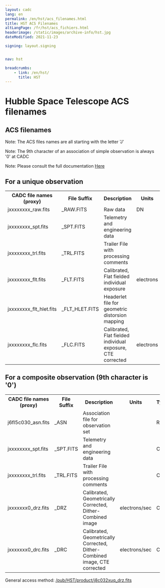 ```yaml
---
layout: cadc
lang: en
permalink: /en/hst/acs_filenames.html
title: HST ACS Filenames
altLangPage: /fr/hst/acs_fichiers.html
headerimage: /static/images/archive-info/hst.jpg
dateModified: 2021-11-23

signing: layout.signing


nav: hst

breadcrumbs:
    - link: /en/hst/
      title: HST
---
```


<div class="span-6">
 <h1 id="wb-cont" class="wb-invisible">Hubble Space Telescope ACS filenames</h1>
 <h2 class="align-center">ACS filenames</h2>
              


<p class="color-attention">Note: The ACS files names are all starting with the letter 'J'</p>
<p class="color-attention">Note: The 9th character of an association of simple observation is always '0' at CADC  </p>
<p class="color-attention">Note: Please consult the full documentation <a rel="external" href="http://www.stsci.edu/hst/acs/documents/handbooks/current/cover.html" class="ui-link">Here</a></p>

<h2>For a unique observation</h2>
<table class="table">
   <tbody><tr>
   <th id="a"> CADC file names (proxy) </th>
   <th id="b">File Suffix</th>
   <th id="c">Description</th>
   <th id="d">Units</th>
   <th id="f">Type</th>
   <th id="e">Access Example</th>
   </tr>

   <tr>
   <td headers="a">jxxxxxxxx_raw.fits</td>
   <td headers="b">_RAW.FITS</td>
   <td headers="c">Raw data</td>
   <td headers="d">DN</td>
   <td headers="f">RAW</td>
   <td headers="e"><a href="/pub/HST/product/j8c032xuq_raw.fits" class="ui-link">j8c032xuq_raw.fits</a></td>
   </tr>

   <tr>
   <td headers="a">jxxxxxxxx_spt.fits</td>
   <td headers="b">_SPT.FITS</td>
   <td headers="c">Telemetry and engineering data</td>
   <td headers="d"></td>
   <td headers="f">RAW</td>
   <td headers="e"><a href="/pub/HST/product/j8c032xuq_spt.fits" class="ui-link">j8c032xuq_spt.fits</a></td>
   </tr>
   <tr>
   <td headers="a">jxxxxxxxx_trl.fits</td>
   <td headers="b">_TRL.FITS</td>
   <td headers="c">Trailer File with processing comments</td>
   <td headers="d"></td>
   <td headers="f">RAW</td>
   <td headers="e"><a href="/pub/HST/product/j8c032xuq_trl.fits" class="ui-link">j8c032xuq_trl.fits</a></td>
   </tr>
   <tr>
   <td headers="a">jxxxxxxxx_flt.fits</td>
   <td headers="b">_FLT.FITS</td>
   <td headers="c">Calibrated, Flat fielded individual exposure</td>
   <td headers="d">electrons </td>
   <td headers="f">CAL</td>
   <td headers="e"><a href="/pub/HST/product/j8c032xuq_flt.fits" class="ui-link">j8c032xuq_flt.fits</a></td>
   </tr>
   <tr>
   <td headers="a">jxxxxxxxx_flt_hlet.fits</td>
   <td headers="b">_FLT_HLET.FITS</td>
   <td headers="c">Headerlet file for geometric distorsion mapping</td>
   <td headers="d"></td>
   <td headers="f">CAL</td>
   <td headers="e"><a href="/pub/HST/product/j8c032xuq_flt_hlet.fits" class="ui-link">j8c032xuq_flt_hlet.fits</a></td>
   </tr>
   <tr>
   <td headers="a">jxxxxxxxx_flc.fits</td>
   <td headers="b">_FLC.FITS</td>
   <td headers="c">Calibrated, Flat fielded individual exposure, CTE corrected</td>
   <td headers="d">electrons</td>
   <td headers="f">CAL</td>
   <td headers="e"><a href="/pub/HST/product/j8c032xuq_flc.fits" class="ui-link">j8c032xuq_flc.fits</a></td>
   </tr>

</tbody></table>

<h2>For a composite observation (9th character is '0')</h2>
<table class="table">
   <tbody><tr>
   <th id="a">CADC file names (proxy)</th>
   <th id="b">File Suffix</th>
   <th id="c">Description</th>
   <th id="d">Units</th>
   <th id="f">Type</th>
   <th id="e">Access Example</th>
   </tr>
   <tr>
   <td headers="a">j6fl5c030_asn.fits</td>
   <td headers="b">_ASN</td>
   <td headers="c">Association file for observation set</td>
   <td headers="d"></td>
   <td headers="f">RAW</td>
   <td headers="e"><a href="/pub/HST/product/j6fl5c030_asn.fits" class="ui-link">j6fl5c030_asn.fits</a></td>
   </tr>
   <tr>
   <td headers="a">jxxxxxxxx_spt.fits</td>
   <td headers="b">_SPT.FITS</td>
   <td headers="c">Telemetry and engineering data</td>
   <td headers="d"></td>
   <td headers="f">CAL</td>
   <td headers="e"><a href="/pub/HST/product/j6fl5c030_spt.fits" class="ui-link">j6fl5c030_spt.fits</a></td>
   </tr>
   <tr>
   <td headers="a">jxxxxxxxx_trl.fits</td>
   <td headers="b">_TRL.FITS</td>
   <td headers="c">Trailer File with processing comments</td>
   <td headers="d"></td>
   <td headers="f">CAL</td>
   <td headers="e"><a href="/pub/HST/product/j6fl5c030_trl.fits" class="ui-link">j6fl5c030_trl.fits</a></td>
   </tr>
   <tr>
   <td headers="a">jxxxxxxx0_drz.fits</td>
   <td headers="b">_DRZ</td>
   <td headers="c">Calibrated, Geometrically Corrected, Dither-Combined image</td>
   <td headers="d">electrons/sec</td>
   <td headers="f">CAL</td>
   <td headers="e"><a href="/pub/HST/product/j6fl5c030_drz.fits" class="ui-link">j6fl5c030_drz.fits</a></td>
   </tr>
   <tr>
   <td headers="a">jxxxxxxx0_drc.fits</td>
   <td headers="b">_DRC</td>
   <td headers="c">Calibrated, Geometrically Corrected, Dither-Combined image, CTE corrected</td>
   <td headers="d">electrons/sec</td>
   <td headers="f">CAL</td>
   <td headers="e"><a href="/pub/HST/product/j6fl5c030_drc.fits" class="ui-link">j6fl5c030_drc.fits</a></td>
   </tr>

</tbody></table>

<p class="color-attention">
General access method: <a href="/pub/HST/product/j8c032xuq_drz.fits" class="ui-link">/pub/HST/product/j8c032xuq_drz.fits</a>
</p>


</div>

